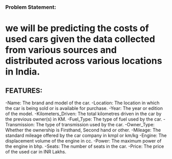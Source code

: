 
### Problem Statement: 
#                     we will be predicting the costs of used cars given the data collected from various sources and distributed across various locations in India.
## FEATURES:
-Name: The brand and model of the car.
-Location: The location in which the car is being sold or is available for purchase.
-Year: The year or edition of the model.
-Kilometers_Driven: The total kilometres driven in the car by the previous owner(s) in KM.
-Fuel_Type: The type of fuel used by the car.
-Transmission: The type of transmission used by the car.
-Owner_Type: Whether the ownership is Firsthand, Second hand or other.
-Mileage: The standard mileage offered by the car company in kmpl or km/kg
-Engine: The displacement volume of the engine in cc.
-Power: The maximum power of the engine in bhp.
-Seats: The number of seats in the car.
-Price: The price of the used car in INR Lakhs.
